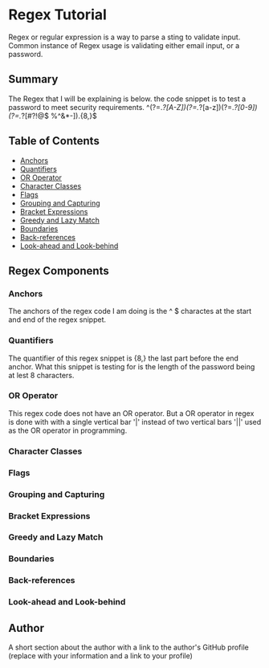 # Regex Tutorial

Regex or regular expression is a way to parse a sting to validate input. Common instance of Regex usage is validating either email input, or a password.

## Summary

The Regex that I will be explaining is below. the code snippet is to test a password to meet security requirements. 
^(?=.*?[A-Z])(?=.*?[a-z])(?=.*?[0-9])(?=.*?[#?!@$ %^&*-]).{8,}$

## Table of Contents

- [Anchors](#anchors)
- [Quantifiers](#quantifiers)
- [OR Operator](#or-operator)
- [Character Classes](#character-classes)
- [Flags](#flags)
- [Grouping and Capturing](#grouping-and-capturing)
- [Bracket Expressions](#bracket-expressions)
- [Greedy and Lazy Match](#greedy-and-lazy-match)
- [Boundaries](#boundaries)
- [Back-references](#back-references)
- [Look-ahead and Look-behind](#look-ahead-and-look-behind)

## Regex Components

### Anchors

The anchors of the regex code I am doing is the ^ $ charactes at the start and end of the regex snippet. 

### Quantifiers

The quantifier of this regex snippet is {8,} the last part before the end anchor. What this snippet is testing for is the length of the password being at lest 8 characters. 

### OR Operator

This regex code does not have an OR operator. But a OR operator in regex is done with with a single vertical bar '|' instead of two vertical bars '||' used as the OR operator in programming. 

### Character Classes

### Flags

### Grouping and Capturing

### Bracket Expressions

### Greedy and Lazy Match

### Boundaries

### Back-references

### Look-ahead and Look-behind

## Author

A short section about the author with a link to the author's GitHub profile (replace with your information and a link to your profile)

